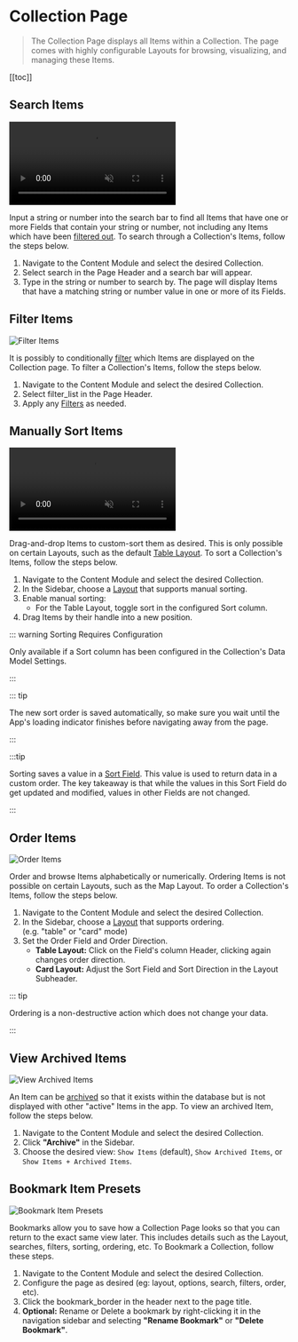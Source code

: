 # Collection Page

> The Collection Page displays all Items within a Collection. The page comes with highly configurable Layouts for
> browsing, visualizing, and managing these Items.

[[toc]]

## Search Items

<video autoplay muted loop controls title="Search Items">
	<source src="" type="video/mp4" />
</video>

Input a string or number into the search bar to find all Items that have one or more Fields that contain your string or
number, not including any Items which have been [filtered out](#filter-items). To search through a Collection's Items,
follow the steps below.

1. Navigate to the Content Module and select the desired Collection.
2. Select <span mi icon>search</span> in the Page Header and a search bar will appear.
3. Type in the string or number to search by. The page will display Items that have a matching string or number value in
   one or more of its Fields.

## Filter Items

![Filter Items](image.webp)

It is possibly to conditionally [filter](/app/filters/) which Items are displayed on the Collection page. To filter a
Collection's Items, follow the steps below.

1. Navigate to the Content Module and select the desired Collection.
2. Select <span mi icon>filter_list</span> in the Page Header.
3. Apply any [Filters](/app/filters/) as needed.

## Manually Sort Items

<video autoplay muted loop controls title="Batch Edit Items">
	<source src="" type="video/mp4" />
</video>

Drag-and-drop Items to custom-sort them as desired. This is only possible on certain Layouts, such as the default
[Table Layout](/app/content-layouts/#table-layout). To sort a Collection's Items, follow the steps below.

1. Navigate to the Content Module and select the desired Collection.
2. In the Sidebar, choose a [Layout](/app/content-layouts) that supports manual sorting.
3. Enable manual sorting:
   - For the Table Layout, toggle <span mi icon>sort</span> in the configured Sort column.
4. Drag Items by their handle into a new position.

::: warning Sorting Requires Configuration

Only available if a Sort column has been configured in the Collection's Data Model Settings.

:::

::: tip

The new sort order is saved automatically, so make sure you wait until the App's loading indicator finishes before
navigating away from the page.

:::

:::tip

Sorting saves a value in a [Sort Field](/reference/query/#sort). This value is used to return data in a custom order.
The key takeaway is that while the values in this Sort Field do get updated and modified, values in other Fields are not
changed.

:::

## Order Items

![Order Items](image.webp)

Order and browse Items alphabetically or numerically. Ordering Items is not possible on certain Layouts, such as the Map
Layout. To order a Collection's Items, follow the steps below.

1. Navigate to the Content Module and select the desired Collection.
2. In the Sidebar, choose a [Layout](/app/content-layouts/#adjust-item-layouts) that supports ordering.\
   (e.g. "table" or "card" mode)
3. Set the Order Field and Order Direction.
   - **Table Layout:** Click on the Field's column Header, clicking again changes order direction.
   - **Card Layout:** Adjust the Sort Field and Sort Direction in the Layout Subheader.

::: tip

Ordering is a non-destructive action which does not change your data.

:::

## View Archived Items

![View Archived Items](image.webp)

An Item can be [archived](/app/content-items/#archive-an-item) so that it exists within the database but is not
displayed with other "active" Items in the app. To view an archived Item, follow the steps below.

1. Navigate to the Content Module and select the desired Collection.
2. Click **"Archive"** in the Sidebar.
3. Choose the desired view: `Show Items` (default), `Show Archived Items`, or `Show Items + Archived Items`.

## Bookmark Item Presets

![Bookmark Item Presets](image.webp)

Bookmarks allow you to save how a Collection Page looks so that you can return to the exact same view later. This
includes details such as the Layout, searches, filters, sorting, ordering, etc. To Bookmark a Collection, follow these
steps.

1. Navigate to the Content Module and select the desired Collection.
2. Configure the page as desired (eg: layout, options, search, filters, order, etc).
3. Click the <span mi icon>bookmark_border</span> in the header next to the page title.
4. **Optional:** Rename or Delete a bookmark by right-clicking it in the navigation sidebar and selecting **"Rename
   Bookmark"** or **"Delete Bookmark"**.
